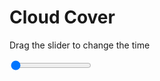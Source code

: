 <h1>Cloud Cover</h1>
<p>Drag the slider to change the time</p>

<div class="slidecontainer">
<input oninput='setImage(this)' class="slider" type="range" min="0" max="19" value="0" step="1" />
<img id='img'/>
</div>

<script>
var img = document.getElementById('img');
var img_array = ['/assets/images/synoptic_maps/cloud_sohemp06.png', 
                 '/assets/images/synoptic_maps/cloud_sohemp08.png',
                 '/assets/images/synoptic_maps/cloud_sohemp10.png',
                 '/assets/images/synoptic_maps/cloud_sohemp12.png',
                 '/assets/images/synoptic_maps/cloud_sohemp14.png',
                 '/assets/images/synoptic_maps/cloud_sohemp16.png',
                 '/assets/images/synoptic_maps/cloud_sohemp18.png',
                 '/assets/images/synoptic_maps/cloud_sohemp20.png',
                 '/assets/images/synoptic_maps/cloud_sohemp22.png',
                 '/assets/images/synoptic_maps/cloud_sohemp24.png',
                 '/assets/images/synoptic_maps/cloud_sohemp26.png',
                 '/assets/images/synoptic_maps/cloud_sohemp28.png',
                 '/assets/images/synoptic_maps/cloud_sohemp30.png',
                 '/assets/images/synoptic_maps/cloud_sohemp32.png',
                 '/assets/images/synoptic_maps/cloud_sohemp34.png',
                 '/assets/images/synoptic_maps/cloud_sohemp36.png',
                 '/assets/images/synoptic_maps/cloud_sohemp38.png',
                 '/assets/images/synoptic_maps/cloud_sohemp40.png',
                 '/assets/images/synoptic_maps/cloud_sohemp44.png',
                 '/assets/images/synoptic_maps/cloud_sohemp48.png'];
function setImage(obj)
{
        var value = obj.value;
        img.src = img_array[value];
    
}
</script>
